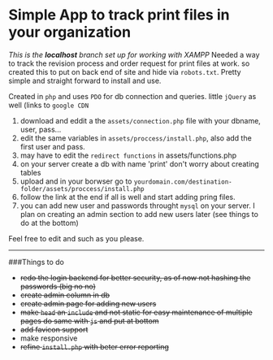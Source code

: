 Simple App to track print files in  your organization
===============================================
*This is the **localhost** branch set up for working with XAMPP*
Needed a way to track the revision process and order request for print files at work. so created this to put on back end of site and hide via `robots.txt`.  Pretty simple and straight forward to install and use.

Created in `php` and uses `PDO` for db connection and queries. little `jQuery` as well (links to `google CDN`

1. download and eddit a the `assets/connection.php` file with your dbname, user, pass...
2. edit the same variables in `assets/proccess/install.php`, also add the first user and pass.
3. may have to edit the `redirect functions` in assets/functions.php
4. on your server create a db with name 'print' don't worry about creating tables
5. upload and in your borwser go to `yourdomain.com/destination-folder/assets/proccess/install.php`
6. follow the link at the end if all is well and start adding pring files.
7. you can add new user and passwords throught `mysql` on your server.  I plan on creating an admin section to add new users later (see things to do at the bottom)

Feel free to edit and such as you please.

-------------------------
###Things to do
- ~~redo the login backend for better security, as of now not hashing the passwords (big no no)~~
- ~~create admin column in db~~
- ~~create admin page for adding new users~~
- ~~make `head` an `include` and not static for easy maintenance of multiple pages do same with `js` and put at bottom~~
- ~~add favicon support~~
- make responsive
- ~~refine `install.php` with beter error reporting~~